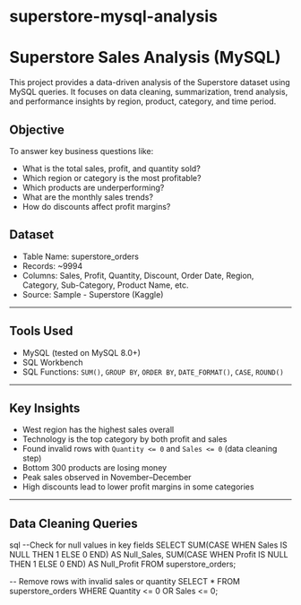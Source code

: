 # superstore-mysql-analysis

# Superstore Sales Analysis (MySQL)

This project provides a data-driven analysis of the Superstore dataset using MySQL queries. It focuses on data cleaning, summarization, trend analysis, and performance insights by region, product, category, and time period.


## Objective

To answer key business questions like:
- What is the total sales, profit, and quantity sold?
- Which region or category is the most profitable?
- Which products are underperforming?
- What are the monthly sales trends?
- How do discounts affect profit margins?


## Dataset

- Table Name: superstore_orders
- Records: ~9994
- Columns: Sales, Profit, Quantity, Discount, Order Date, Region, Category, Sub-Category, Product Name, etc.
- Source: Sample - Superstore (Kaggle)

---

## Tools Used

- MySQL (tested on MySQL 8.0+)
- SQL Workbench 
- SQL Functions: `SUM()`, `GROUP BY`, `ORDER BY`, `DATE_FORMAT()`, `CASE`, `ROUND()`

---

## Key Insights

- West region  has the highest sales overall
- Technology is the top category by both profit and sales
- Found invalid rows with `Quantity <= 0` and `Sales <= 0` (data cleaning step)
- Bottom 300 products are losing money
- Peak sales observed in November–December
- High discounts lead to lower profit margins in some categories

---

##  Data Cleaning Queries

sql
--Check for null values in key fields
SELECT 
    SUM(CASE WHEN Sales IS NULL THEN 1 ELSE 0 END) AS Null_Sales,
    SUM(CASE WHEN Profit IS NULL THEN 1 ELSE 0 END) AS Null_Profit
FROM superstore_orders;

-- Remove rows with invalid sales or quantity
SELECT * FROM superstore_orders WHERE Quantity <= 0 OR Sales <= 0;
